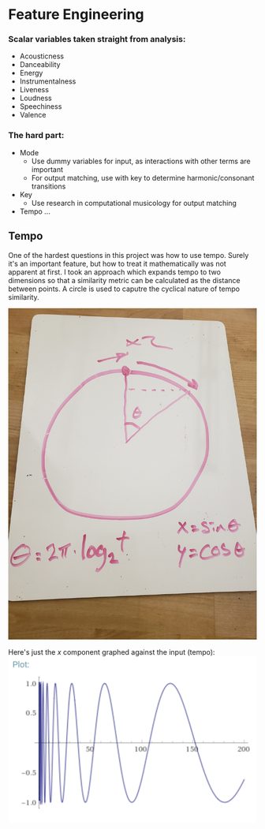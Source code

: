 # Feature Engineering

### Scalar variables taken straight from analysis:
  - Acousticness
  - Danceability
  - Energy
  - Instrumentalness
  - Liveness
  - Loudness
  - Speechiness
  - Valence

### The hard part:
  - Mode
    - Use dummy variables for input, as interactions with other terms are important
    - For output matching, use with key to determine harmonic/consonant transitions
  - Key
    - Use research in computational musicology for output matching
  - Tempo ...

## Tempo
One of the hardest questions in this project was how to use tempo.  Surely it's an important feature, but how to treat it mathematically was not apparent at first.  I took an approach which expands tempo to two dimensions so that a similarity metric can be calculated as the distance between points. A circle is used to caputre the cyclical nature of tempo similarity.

<img src = "images/circle.jpg"/>

Here's just the $x$ component graphed against the input (tempo):
<img src = "images/tempo_circle_one_dimension.png"/>

